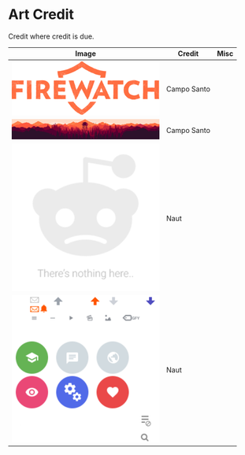 # Art Credit
Credit where credit is due.

|	Image                                          | Credit        |Misc|
|--------------------------------------------------|---------------|----|
|	<img src="Images/firewatch.png" width="300">   | Campo Santo   |    |
|	<img src="Images/headerimg.png" width="300">   | Campo Santo   |    |
|	<img src="Images/noresults.png" width="300">   | Naut          |    |
|	<img src="Images/spritesheet.png" width="300"> | Naut          |    |